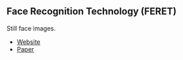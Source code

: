 ## Face Recognition Technology (FERET)
Still face images.
* [Website](http://www.nist.gov/itl/iad/ig/feret.cfm)
* [Paper](http://citeseerx.ist.psu.edu/viewdoc/download?doi=10.1.1.44.9852&rep=rep1&type=pdf)
